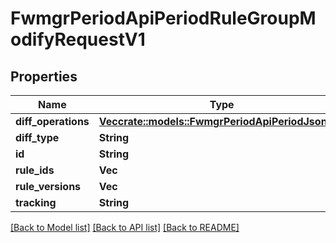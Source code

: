 # FwmgrPeriodApiPeriodRuleGroupModifyRequestV1

## Properties

Name | Type | Description | Notes
------------ | ------------- | ------------- | -------------
**diff_operations** | [**Vec<crate::models::FwmgrPeriodApiPeriodJsonDiff>**](fwmgr.api.jsonDiff.md) |  |
**diff_type** | **String** |  |
**id** | **String** |  |
**rule_ids** | **Vec<String>** |  |
**rule_versions** | **Vec<i32>** |  |
**tracking** | **String** |  |

[[Back to Model list]](../README.md#documentation-for-models) [[Back to API list]](../README.md#documentation-for-api-endpoints) [[Back to README]](../README.md)
